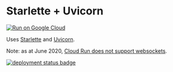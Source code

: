 # Starlette + Uvicorn

[![Run on Google Cloud](https://deploy.cloud.run/button.svg)](https://deploy.cloud.run)

Uses [Starlette](https://github.com/encode/starlette) and [Uvicorn](https://www.uvicorn.org/).

Note: as at June 2020, [Cloud Run does not support websockets](https://cloud.google.com/run/docs/issues#grpc_websocket).

[![deployment status badge](https://admin-ebpumwrniq-uc.a.run.app/status/starlette-uvicorn.svg)](https://starlette-uvicorn-ebpumwrniq-uc.a.run.app/)
